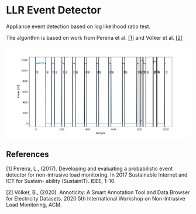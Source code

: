 # LLR Event Detector

Appliance event detection based on log likelihood ratio test.

The algorithm is based on work from Pereira et al. [[1]](#1) and Völker et al. [[2]](#2)


![results](docu/example.png)



## References
<a id="1">[1]</a> 
Pereira, L., (2017). 
Developing and evaluating a probabilistic event detector for non-intrusive load monitoring. 
In 2017 Sustainable Internet and ICT for Sustain- ability (SustainIT). IEEE, 1–10.

<a id="2">[2]</a> 
Völker, B., (2020). 
Annoticity: A Smart Annotation Tool and Data Browser for Electricity Datasets. 
2020 5th International Workshop on Non-Intrusive Load Monitoring, ACM.